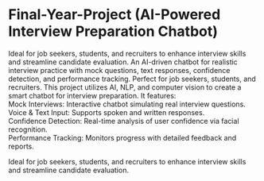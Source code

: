 # Final-Year-Project (AI-Powered Interview Preparation Chatbot)
Ideal for job seekers, students, and recruiters to enhance interview skills and streamline candidate evaluation.
An AI-driven chatbot for realistic interview practice with mock questions, text responses, confidence detection, and performance tracking. Perfect for job seekers, students, and recruiters.
This project utilizes AI, NLP, and computer vision to create a smart chatbot for interview preparation. It features:  
Mock Interviews: Interactive chatbot simulating real interview questions.  
Voice & Text Input: Supports spoken and written responses.  
Confidence Detection: Real-time analysis of user confidence via facial recognition.  
Performance Tracking: Monitors progress with detailed feedback and reports.  

Ideal for job seekers, students, and recruiters to enhance interview skills and streamline candidate evaluation.
